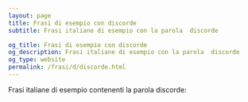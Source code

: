 ```yaml
---
layout: page
title: Frasi di esempio con discorde 
subtitle: Frasi italiane di esempio con la parola  discorde

og_title: Frasi di esempio con discorde 
og_description: Frasi italiane di esempio con la parola  discorde
og_type: website
permalink: /frasi/d/discorde.html
---
```


Frasi italiane di esempio contenenti la parola discorde:


